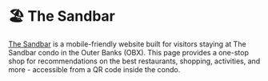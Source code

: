 # 🏖️ The Sandbar

[The Sandbar](https://thesandbarobx.com) is a mobile-friendly website built for visitors staying at The Sandbar condo in the Outer Banks (OBX). This page provides a one-stop shop for recommendations on the best restaurants, shopping, activities, and more - accessible from a QR code inside the condo.
